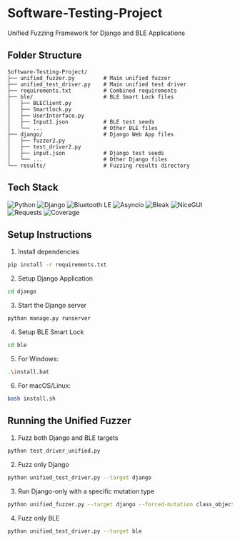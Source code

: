 # Software-Testing-Project
Unified Fuzzing Framework for Django and BLE Applications

## Folder Structure

```plaintext
Software-Testing-Project/
├── unified_fuzzer.py         # Main unified fuzzer
├── unified_test_driver.py    # Main unified test driver
├── requirements.txt          # Combined requirements
├── ble/                      # BLE Smart Lock files
│   ├── BLEClient.py
│   ├── Smartlock.py
│   ├── UserInterface.py
│   ├── Input1.json           # BLE test seeds
│   └── ...                   # Other BLE files
├── django/                   # Django Web App files
│   ├── fuzzer2.py
│   ├── test_driver2.py
│   ├── input.json            # Django test seeds
│   └── ...                   # Other Django files
└── results/                  # Fuzzing results directory
```

## Tech Stack
![Python](https://img.shields.io/badge/Python-3.8+-3776AB?logo=python&logoColor=white)
![Django](https://img.shields.io/badge/Django-4.1.12-092E20?logo=django&logoColor=white)
![Bluetooth LE](https://img.shields.io/badge/Bluetooth%20LE-5.0-0082FC?logo=bluetooth&logoColor=white)
![Asyncio](https://img.shields.io/badge/Asyncio-3.4.3+-0082FC?logo=python&logoColor=white)
![Bleak](https://img.shields.io/badge/Bleak-0.14.0-303030?logo=bluetooth&logoColor=white)
![NiceGUI](https://img.shields.io/badge/NiceGUI-1.0.0+-00BFFF?logo=python&logoColor=white)
![Requests](https://img.shields.io/badge/Requests-2.26.0-009688?logo=python&logoColor=white)
![Coverage](https://img.shields.io/badge/Coverage-6.0.0-83B81A?logo=python&logoColor=white)

## Setup Instructions

1. Install dependencies
```bash
pip install -r requirements.txt
```

2. Setup Django Application
```bash
cd django
```

3. Start the Django server
```bash
python manage.py runserver
```

4. Setup BLE Smart Lock
```bash
cd ble
```

5. For Windows:
```bash
.\install.bat
```

6. For macOS/Linux:
```bash
bash install.sh
```

## Running the Unified Fuzzer

1. Fuzz both Django and BLE targets
```bash
python test_driver_unified.py
```

2. Fuzz only Django
```bash
python unified_test_driver.py --target django
```

3. Run Django-only with a specific mutation type
```bash
python unified_fuzzer.py --target django --forced-mutation class_object_injection
```

4. Fuzz only BLE
```bash
python unified_test_driver.py --target ble 
```